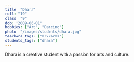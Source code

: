 ```yaml
---
title: "Dhara"
roll: "19"
class: "9"
dob: "2009-06-01"
hobbies: ["Art", "Dancing"]
photo: "/images/students/dhara.jpg"
teachers_tags: ["mr-verma"]
students_tags: ["dhara"]
---
```

Dhara is a creative student with a passion for arts and culture.